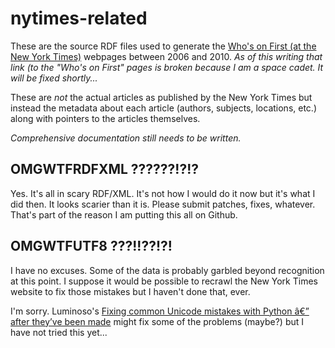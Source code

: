 nytimes-related
==

These are the source RDF files used to generate the [Who's on First (at the New
York Times)](http://aaronland.info/nytimes/related/) webpages between 2006 and
2010. _As of this writing that link (to the "Who's on First" pages is broken because I am a space cadet. It will be fixed shortly..._

These are _not_ the actual articles as published by the New York Times but
instead the metadata about each article (authors, subjects, locations, etc.)
along with pointers to the articles themselves.

_Comprehensive documentation still needs to be written._

OMGWTFRDFXML ??????!?!?
--

Yes. It's all in scary RDF/XML. It's not how I would do it now but it's what I
did then. It looks scarier than it is. Please submit patches, fixes,
whatever. That's part of the reason I am putting this all on Github.

OMGWTFUTF8 ???!!??!?!
--

I have no excuses. Some of the data is probably garbled beyond recognition at
this point. I suppose it would be possible to recrawl the New York Times website
to fix those mistakes but I haven't done that, ever.

I'm sorry. Luminoso's [Fixing common Unicode mistakes with Python â€” after they’ve been made](http://blog.lumino.so/2012/08/20/fix-unicode-mistakes-with-python/) might fix some of the problems (maybe?) but I have not tried this yet... 
